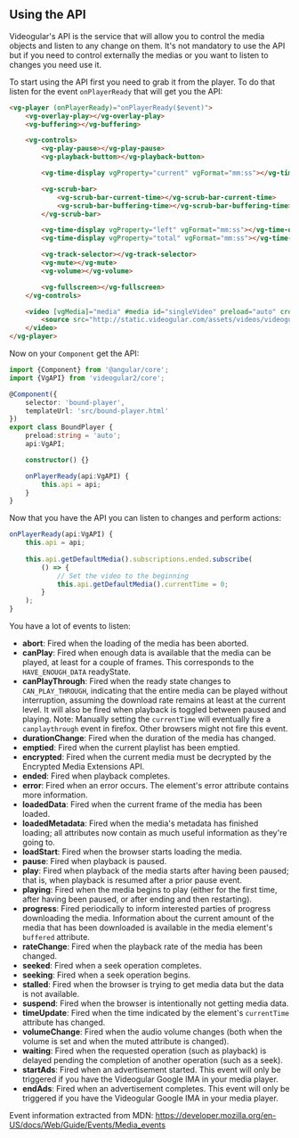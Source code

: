 ## Using the API

Videogular's API is the service that will allow you to control the media objects and listen to any change on them. It's not mandatory to use the API but if you need to control externally the medias or you want to listen to changes you need use it. 

To start using the API first you need to grab it from the player. To do that listen for the event `onPlayerReady` that will get you the API:

```html
<vg-player (onPlayerReady)="onPlayerReady($event)">
    <vg-overlay-play></vg-overlay-play>
    <vg-buffering></vg-buffering>

    <vg-controls>
        <vg-play-pause></vg-play-pause>
        <vg-playback-button></vg-playback-button>

        <vg-time-display vgProperty="current" vgFormat="mm:ss"></vg-time-display>

        <vg-scrub-bar>
            <vg-scrub-bar-current-time></vg-scrub-bar-current-time>
            <vg-scrub-bar-buffering-time></vg-scrub-bar-buffering-time>
        </vg-scrub-bar>

        <vg-time-display vgProperty="left" vgFormat="mm:ss"></vg-time-display>
        <vg-time-display vgProperty="total" vgFormat="mm:ss"></vg-time-display>

        <vg-track-selector></vg-track-selector>
        <vg-mute></vg-mute>
        <vg-volume></vg-volume>

        <vg-fullscreen></vg-fullscreen>
    </vg-controls>

    <video [vgMedia]="media" #media id="singleVideo" preload="auto" crossorigin>
        <source src="http://static.videogular.com/assets/videos/videogular.mp4" type="video/mp4">
    </video>
</vg-player>
```

Now on your `Component` get the API:

```typescript
import {Component} from '@angular/core';
import {VgAPI} from 'videogular2/core';

@Component({
    selector: 'bound-player',
    templateUrl: 'src/bound-player.html'
})
export class BoundPlayer {
    preload:string = 'auto';
    api:VgAPI;

    constructor() {}

    onPlayerReady(api:VgAPI) {
        this.api = api;
    }
}
```

Now that you have the API you can listen to changes and perform actions:

```typescript
onPlayerReady(api:VgAPI) {
    this.api = api;
    
    this.api.getDefaultMedia().subscriptions.ended.subscribe(
        () => {
            // Set the video to the beginning
            this.api.getDefaultMedia().currentTime = 0;
        }
    );
}
```

You have a lot of events to listen:

- **abort**: Fired when the loading of the media has been aborted.
- **canPlay**: Fired when enough data is available that the media can be played, at least for a couple of frames. This corresponds to the `HAVE_ENOUGH_DATA` readyState.
- **canPlayThrough**: Fired when the ready state changes to `CAN_PLAY_THROUGH`, indicating that the entire media can be played without interruption, assuming the download rate remains at least at the current level. It will also be fired when playback is toggled between paused and playing. Note: Manually setting the `currentTime` will eventually fire a `canplaythrough` event in firefox. Other browsers might not fire this event.
- **durationChange**: Fired when the duration of the media has changed.
- **emptied**: Fired when the current playlist has been emptied.
- **encrypted**: Fired when the current media must be decrypted by the Encrypted Media Extensions API.
- **ended**: Fired when playback completes.
- **error**: Fired when an error occurs.  The element's error attribute contains more information.
- **loadedData**: Fired when the current frame of the media has been loaded.
- **loadedMetadata**: Fired when the media's metadata has finished loading; all attributes now contain as much useful information as they're going to.
- **loadStart**: Fired when the browser starts loading the media.
- **pause**: Fired when playback is paused.
- **play**: Fired when playback of the media starts after having been paused; that is, when playback is resumed after a prior pause event.
- **playing**: Fired when the media begins to play (either for the first time, after having been paused, or after ending and then restarting).
- **progress**: Fired periodically to inform interested parties of progress downloading the media. Information about the current amount of the media that has been downloaded is available in the media element's `buffered` attribute.
- **rateChange**: Fired when the playback rate of the media has been changed.
- **seeked**: Fired when a seek operation completes.
- **seeking**: Fired when a seek operation begins.
- **stalled**: Fired when the browser is trying to get media data but the data is not available.
- **suspend**: Fired when the browser is intentionally not getting media data.
- **timeUpdate**: Fired when the time indicated by the element's `currentTime` attribute has changed.
- **volumeChange**: Fired when the audio volume changes (both when the volume is set and when the muted attribute is changed).
- **waiting**: Fired when the requested operation (such as playback) is delayed pending the completion of another operation (such as a seek).
- **startAds**: Fired when an advertisement started. This event will only be triggered if you have the Videogular Google IMA in your media player.
- **endAds**: Fired when an advertisement completes. This event will only be triggered if you have the Videogular Google IMA in your media player.

Event information extracted from MDN: https://developer.mozilla.org/en-US/docs/Web/Guide/Events/Media_events
